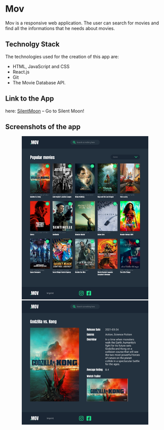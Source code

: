 # Mov

Mov is a responsive web application. The user can search for movies and find all the informations that he needs about movies. 


## Technolgy Stack 

The technologies used for the creation of this app are: 
- HTML, JavaScript and CSS
- React.js
- Git
- The Movie Database API.


## Link to the App

here: [SilentMoon](https://p-movie-app.herokuapp.com/) – Go to Silent Moon!


## Screenshots of the app

<div align="center">
    <img src="./screenshots/mov1.jpg" width="400" />
     <img src="./screenshots/mov2.jpg" width="400" />
    <br/> 
</div>






